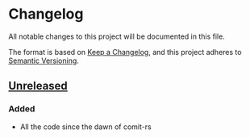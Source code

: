 # Changelog
All notable changes to this project will be documented in this file.

The format is based on [Keep a Changelog](https://keepachangelog.com/en/1.0.0/),
and this project adheres to [Semantic Versioning](https://semver.org/spec/v2.0.0.html).

## [Unreleased]
### Added
- All the code since the dawn of comit-rs

[Unreleased]: https://github.com/comit-network/comit-rs/compare/1625533e04119e8496b14d5e18786f150b4fce4d...HEAD

